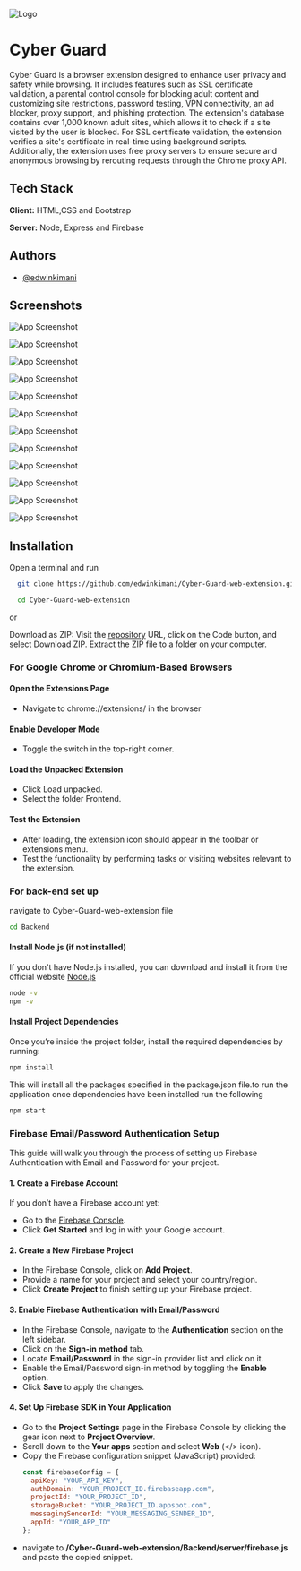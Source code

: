 
![Logo](Frontend/icons/favicon/android-chrome-192x192.png)


# Cyber Guard 

Cyber Guard is a browser extension designed to enhance user privacy and safety while browsing. It includes features such as SSL certificate validation, a parental control console for blocking adult content and customizing site restrictions, password testing, VPN connectivity, an ad blocker, proxy support, and phishing protection. The extension's database contains over 1,000 known adult sites, which allows it to check if a site visited by the user is blocked. For SSL certificate validation, the extension verifies a site's certificate in real-time using background scripts. Additionally, the extension uses free proxy servers to ensure secure and anonymous browsing by rerouting requests through the Chrome proxy API.


## Tech Stack

**Client:** HTML,CSS and Bootstrap

**Server:** Node, Express and Firebase


## Authors

- [@edwinkimani](https://github.com/edwinkimani)


## Screenshots

![App Screenshot](readme-img/cyber2.png)

![App Screenshot](readme-img/cyber1.png)

![App Screenshot](readme-img/cyber3.png)

![App Screenshot](readme-img/cyber4.png)

![App Screenshot](readme-img/cyber5.png)

![App Screenshot](readme-img/cyber6.png)

![App Screenshot](readme-img/cyber7.png)

![App Screenshot](readme-img/cyber8.png)

![App Screenshot](readme-img/cyber9.png)

![App Screenshot](readme-img/cyber10.png)

![App Screenshot](readme-img/cyber11.png)

![App Screenshot](readme-img/cyber12.png)



## Installation

Open a terminal and run

```bash
  git clone https://github.com/edwinkimani/Cyber-Guard-web-extension.git

  cd Cyber-Guard-web-extension
```
or

Download as ZIP:
Visit the [repository](https://github.com/edwinkimani/Cyber-Guard-web-extension.git) URL, click on the Code button, and select Download ZIP. Extract the ZIP file to a folder on your computer.

### For Google Chrome or Chromium-Based Browsers
#### Open the Extensions Page
+ Navigate to chrome://extensions/ in the browser
#### Enable Developer Mode
+ Toggle the switch in the top-right corner.
#### Load the Unpacked Extension
+ Click Load unpacked.
+ Select the folder Frontend.
#### Test the Extension
+ After loading, the extension icon should appear in the toolbar or extensions menu.
+ Test the functionality by performing tasks or visiting websites relevant to the extension.
### For back-end set up
navigate to Cyber-Guard-web-extension file

``` bash
cd Backend
```
#### Install Node.js (if not installed)
If you don't have Node.js installed, you can download and install it from the official website  [Node.js](https://nodejs.org/en) 

``` bash
node -v
npm -v
```
#### Install Project Dependencies
Once you’re inside the project folder, install the required dependencies by running:
``` bash
npm install
```
This will install all the packages specified in the package.json file.to run the application once dependencies have been installed run the following
``` bash
npm start
```

### Firebase Email/Password Authentication Setup

This guide will walk you through the process of setting up Firebase Authentication with Email and Password for your project.

#### 1. Create a Firebase Account
If you don’t have a Firebase account yet:
+ Go to the [Firebase Console](https://console.firebase.google.com/).
+ Click **Get Started** and log in with your Google account.

#### 2. Create a New Firebase Project
+ In the Firebase Console, click on **Add Project**.
+ Provide a name for your project and select your country/region.
+ Click **Create Project** to finish setting up your Firebase project.

#### 3. Enable Firebase Authentication with Email/Password
+ In the Firebase Console, navigate to the **Authentication** section on the left sidebar.
+ Click on the **Sign-in method** tab.
+ Locate **Email/Password** in the sign-in provider list and click on it.
+ Enable the Email/Password sign-in method by toggling the **Enable** option.
+ Click **Save** to apply the changes.

#### 4. Set Up Firebase SDK in Your Application
+ Go to the **Project Settings** page in the Firebase Console by clicking the gear icon next to **Project Overview**.
+ Scroll down to the **Your apps** section and select **Web** (</> icon).
+ Copy the Firebase configuration snippet (JavaScript) provided:
   ```javascript
   const firebaseConfig = {
     apiKey: "YOUR_API_KEY",
     authDomain: "YOUR_PROJECT_ID.firebaseapp.com",
     projectId: "YOUR_PROJECT_ID",
     storageBucket: "YOUR_PROJECT_ID.appspot.com",
     messagingSenderId: "YOUR_MESSAGING_SENDER_ID",
     appId: "YOUR_APP_ID"
   };
+ navigate to  **/Cyber-Guard-web-extension/Backend/server/firebase.js** and paste the copied snippet.

    
